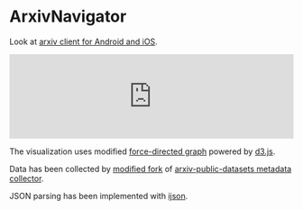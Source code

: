 # ArxivNavigator

Look at [arxiv client for Android and iOS](https://dvmorozov.github.io/arxiv/).

<link rel="shortcut icon" href="https://dvmorozov.github.io/arxiv/ArxivNavigator/favicon.ico">

<script language="JavaScript">
function resizeIframe(data) {
    document.getElementById('topicsFrame').style.height = data.height + 'px';
    document.getElementById('topicsFrame').style.width = data.width + 'px';
};

function sendLocation(){
    //  Notifies child window about parent location.
    var win = window.frames.topicsFrame;
    win.postMessage(window.location.origin, 'https://dvmorozov.github.io');
};

var messageEventHandler = function(event){
    //  Updates frame size according to child window size.
    if(event.origin === 'https://dvmorozov.github.io'){
        resizeIframe(event.data);
    }
};

window.addEventListener('message', messageEventHandler, false);
</script>

<div>
<iframe src="https://dvmorozov.github.io/arxiv/ArxivNavigator/topics.html"
     title="Arxiv topics by the number of written articles."
     id="topicsFrame" scrolling="no" style="width:100%; border:none;"
     name="topicsFrame" onload="sendLocation();">
</iframe>
</div>

The visualization uses modified [force-directed graph](https://observablehq.com/@d3/force-directed-graph) powered by [d3.js](https://d3js.org/).

Data has been collected by [modified fork](https://github.com/dvmorozov/arxiv-public-datasets) of [arxiv-public-datasets metadata collector](https://github.com/mattbierbaum/arxiv-public-datasets).
 
JSON parsing has been implemented with [ijson](https://pypi.org/project/ijson/).
